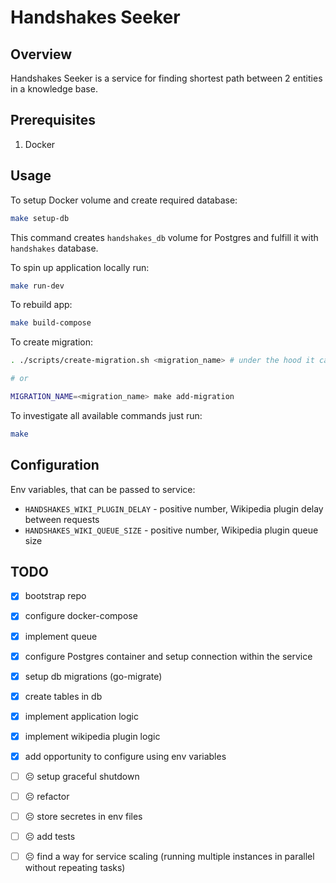 # Handshakes Seeker

## Overview

Handshakes Seeker is a service for finding shortest path between 2 entities in a knowledge base.

## Prerequisites

1. Docker

## Usage

To setup Docker volume and create required database:

```bash
make setup-db
```

This command creates `handshakes_db` volume for Postgres and fulfill it with `handshakes` database.

To spin up application locally run:

```bash
make run-dev
```

To rebuild app:

```bash
make build-compose
```

To create migration:

```bash
. ./scripts/create-migration.sh <migration_name> # under the hood it calls make add-migration

# or

MIGRATION_NAME=<migration_name> make add-migration
```

To investigate all available commands just run:

```bash
make
```

## Configuration

Env variables, that can be passed to service:

- `HANDSHAKES_WIKI_PLUGIN_DELAY` - positive number, Wikipedia plugin delay between requests
- `HANDSHAKES_WIKI_QUEUE_SIZE` - positive number, Wikipedia plugin queue size

## TODO

- [x] bootstrap repo
- [x] configure docker-compose
- [x] implement queue
- [x] configure Postgres container and setup connection within the service
- [x] setup db migrations (go-migrate)
- [x] create tables in db
- [x] implement application logic
- [x] implement wikipedia plugin logic
- [x] add opportunity to configure using env variables
- [ ] ☹️ setup graceful shutdown
- [ ] ☹️ refactor
- [ ] ☹️ store secretes in env files
- [ ] ☹️ add tests
- [ ] ☹️ find a way for service scaling (running multiple instances in parallel without repeating tasks)


